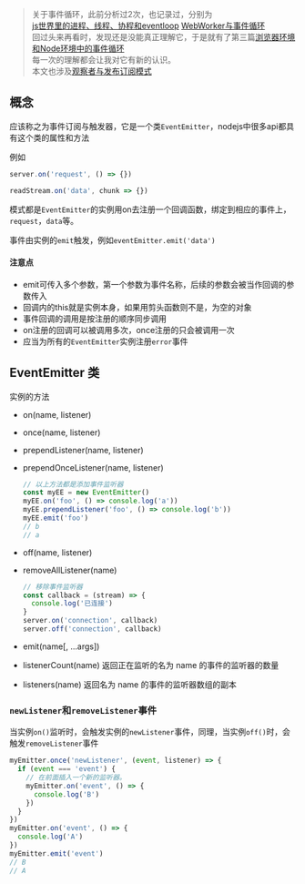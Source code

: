 > 关于事件循环，此前分析过2次，也记录过，分别为  
> [js世界里的进程、线程、协程和eventloop](./基础概念/进程和线程.md)
> [WebWorker与事件循环](../基础概念/web_worker.md)  
> 回过头来再看时，发现还是没能真正理解它，于是就有了第三篇[浏览器环境和Node环境中的事件循环](../基础概念/eventloop.md)  
> 每一次的理解都会让我对它有新的认识。  
> 本文也涉及[观察者与发布订阅模式](../基础概念/design_patterns_1.md)

## 概念

应该称之为事件订阅与触发器，它是一个类`EventEmitter`，nodejs中很多api都具有这个类的属性和方法

例如

```js
server.on('request', () => {})

readStream.on('data', chunk => {})
```

模式都是`EventEmitter`的实例用on去注册一个回调函数，绑定到相应的事件上，`request`，`data`等。

事件由实例的`emit`触发，例如`eventEmitter.emit('data')`

#### 注意点

- emit可传入多个参数，第一个参数为事件名称，后续的参数会被当作回调的参数传入
- 回调内的this就是实例本身，如果用剪头函数则不是，为空的对象
- 事件回调的调用是按注册的顺序同步调用
- on注册的回调可以被调用多次，once注册的只会被调用一次
- 应当为所有的`EventEmitter`实例注册`error`事件

## EventEmitter 类

实例的方法

- on(name, listener)
- once(name, listener)
- prependListener(name, listener)
- prependOnceListener(name, listener)
  ```js
  // 以上方法都是添加事件监听器
  const myEE = new EventEmitter()
  myEE.on('foo', () => console.log('a'))
  myEE.prependListener('foo', () => console.log('b'))
  myEE.emit('foo')
  // b
  // a
  ```

- off(name, listener)
- removeAllListener(name)
  ```js
  // 移除事件监听器
  const callback = (stream) => {
    console.log('已连接')
  }
  server.on('connection', callback)
  server.off('connection', callback)
  ```

- emit(name[, ...args])

- listenerCount(name)   返回正在监听的名为 name 的事件的监听器的数量
- listeners(name)   返回名为 name 的事件的监听器数组的副本

### `newListener`和`removeListener`事件

当实例`on()`监听时，会触发实例的`newListener`事件，同理，当实例`off()`时，会触发`removeListener`事件

```js
myEmitter.once('newListener', (event, listener) => {
  if (event === 'event') {
    // 在前面插入一个新的监听器。
    myEmitter.on('event', () => {
      console.log('B')
    })
  }
})
myEmitter.on('event', () => {
  console.log('A')
})
myEmitter.emit('event')
// B
// A
```



